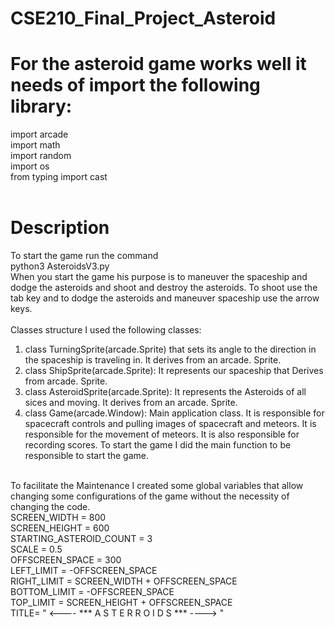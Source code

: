 ﻿# CSE210_Final_Project_Asteroid

# For the asteroid game works well it needs of import the following library:
import arcade <br>
import math <br>
import random <br>
import os <br>
from typing import cast <br> <br>

# Description
To start the game run the command <br>
python3 AsteroidsV3.py <br>
When you start the game his purpose is to maneuver the spaceship and dodge the asteroids and shoot and destroy the asteroids.
To shoot use the tab key and to dodge the asteroids and maneuver spaceship use the arrow keys.
<br>
<br>
 Classes structure
I used the following classes:
1) class TurningSprite(arcade.Sprite) that sets its angle to the direction in the spaceship is traveling in. It derives from an arcade. Sprite.
2) class ShipSprite(arcade.Sprite): It represents our spaceship that Derives from arcade. Sprite.
3)  class AsteroidSprite(arcade.Sprite): It represents the Asteroids of all sices and moving. It derives from an arcade. Sprite.
4) class Game(arcade.Window): Main application class.  It is responsible for spacecraft controls and pulling images of spacecraft and meteors. It is responsible for the movement of meteors. It is also responsible for recording scores.
To start the game I did the main function to be responsible to start the game.
<br>
To facilitate the Maintenance I created some global variables that allow changing some configurations of the game without the necessity of changing the code. <br>
SCREEN_WIDTH = 800 <br>
SCREEN_HEIGHT = 600 <br>
STARTING_ASTEROID_COUNT = 3 <br>
SCALE = 0.5 <br>
OFFSCREEN_SPACE = 300 <br>
LEFT_LIMIT = -OFFSCREEN_SPACE <br>
RIGHT_LIMIT = SCREEN_WIDTH + OFFSCREEN_SPACE <br>
BOTTOM_LIMIT = -OFFSCREEN_SPACE <br>
TOP_LIMIT = SCREEN_HEIGHT + OFFSCREEN_SPACE <br>
TITLE= " <---- *** A S T E R R O I D S *** ----> " <br>

